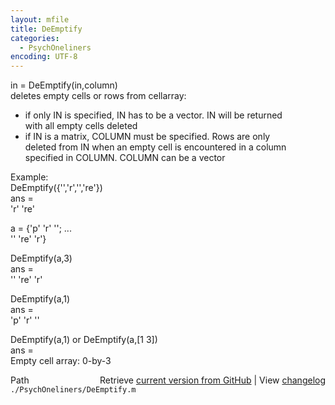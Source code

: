 ```yaml
---
layout: mfile
title: DeEmptify
categories:
  - PsychOneliners
encoding: UTF-8
---
```


in = DeEmptify(in,column)  
deletes empty cells or rows from cellarray:  

- if only IN is specified, IN has to be a vector. IN will be returned  
  with all empty cells deleted  
- if IN is a matrix, COLUMN must be specified. Rows are only  
  deleted from IN when an empty cell is encountered in a column  
  specified in COLUMN. COLUMN can be a vector  

Example:  
  DeEmptify({'','r','','re'})  
  ans =  
      'r'    're'  

  a = {'p' 'r'  ''; ...  
       '' 're' 'r'}  

  DeEmptify(a,3)  
  ans =  
       ''    're'    'r'  

  DeEmptify(a,1)  
  ans =  
       'p'   'r'     ''  

  DeEmptify(a,1) or DeEmptify(a,[1 3])  
  ans =  
      Empty cell array: 0-by-3  


<div class="code_header" style="text-align:right;">
  <span style="float:left;">Path&nbsp;&nbsp;</span> <span class="counter">Retrieve <a href=
  "https://raw.github.com/Psychtoolbox-3/Psychtoolbox-3/beta/./PsychOneliners/DeEmptify.m">current version from GitHub</a> | View <a href=
  "https://github.com/Psychtoolbox-3/Psychtoolbox-3/commits/beta/./PsychOneliners/DeEmptify.m">changelog</a></span>
</div>
<div class="code">
  <code>./PsychOneliners/DeEmptify.m</code>
</div>
